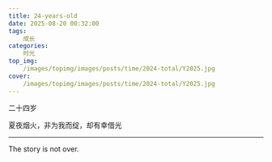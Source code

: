 ```yaml
---
title: 24-years-old
date: 2025-08-20 00:32:00
tags:
    成长  
categories:
    时光
top_img:
	/images/topimg/images/posts/time/2024-total/Y2025.jpg
cover:
	/images/topimg/images/posts/time/2024-total/Y2025.jpg
---
```



二十四岁

夏夜烟火，非为我而绽，却有幸借光

---

The story is not over.

